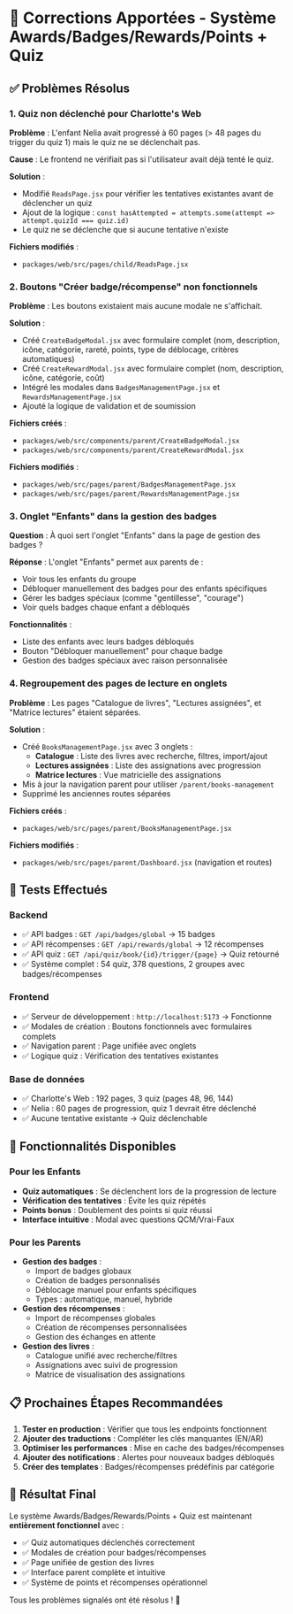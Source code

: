 # 🔧 Corrections Apportées - Système Awards/Badges/Rewards/Points + Quiz

## ✅ Problèmes Résolus

### 1. **Quiz non déclenché pour Charlotte's Web**
**Problème** : L'enfant Nelia avait progressé à 60 pages (> 48 pages du trigger du quiz 1) mais le quiz ne se déclenchait pas.

**Cause** : Le frontend ne vérifiait pas si l'utilisateur avait déjà tenté le quiz.

**Solution** : 
- Modifié `ReadsPage.jsx` pour vérifier les tentatives existantes avant de déclencher un quiz
- Ajout de la logique : `const hasAttempted = attempts.some(attempt => attempt.quizId === quiz.id)`
- Le quiz ne se déclenche que si aucune tentative n'existe

**Fichiers modifiés** :
- `packages/web/src/pages/child/ReadsPage.jsx`

### 2. **Boutons "Créer badge/récompense" non fonctionnels**
**Problème** : Les boutons existaient mais aucune modale ne s'affichait.

**Solution** :
- Créé `CreateBadgeModal.jsx` avec formulaire complet (nom, description, icône, catégorie, rareté, points, type de déblocage, critères automatiques)
- Créé `CreateRewardModal.jsx` avec formulaire complet (nom, description, icône, catégorie, coût)
- Intégré les modales dans `BadgesManagementPage.jsx` et `RewardsManagementPage.jsx`
- Ajouté la logique de validation et de soumission

**Fichiers créés** :
- `packages/web/src/components/parent/CreateBadgeModal.jsx`
- `packages/web/src/components/parent/CreateRewardModal.jsx`

**Fichiers modifiés** :
- `packages/web/src/pages/parent/BadgesManagementPage.jsx`
- `packages/web/src/pages/parent/RewardsManagementPage.jsx`

### 3. **Onglet "Enfants" dans la gestion des badges**
**Question** : À quoi sert l'onglet "Enfants" dans la page de gestion des badges ?

**Réponse** : L'onglet "Enfants" permet aux parents de :
- Voir tous les enfants du groupe
- Débloquer manuellement des badges pour des enfants spécifiques
- Gérer les badges spéciaux (comme "gentillesse", "courage")
- Voir quels badges chaque enfant a débloqués

**Fonctionnalités** :
- Liste des enfants avec leurs badges débloqués
- Bouton "Débloquer manuellement" pour chaque badge
- Gestion des badges spéciaux avec raison personnalisée

### 4. **Regroupement des pages de lecture en onglets**
**Problème** : Les pages "Catalogue de livres", "Lectures assignées", et "Matrice lectures" étaient séparées.

**Solution** :
- Créé `BooksManagementPage.jsx` avec 3 onglets :
  - **Catalogue** : Liste des livres avec recherche, filtres, import/ajout
  - **Lectures assignées** : Liste des assignations avec progression
  - **Matrice lectures** : Vue matricielle des assignations
- Mis à jour la navigation parent pour utiliser `/parent/books-management`
- Supprimé les anciennes routes séparées

**Fichiers créés** :
- `packages/web/src/pages/parent/BooksManagementPage.jsx`

**Fichiers modifiés** :
- `packages/web/src/pages/parent/Dashboard.jsx` (navigation et routes)

## 🧪 Tests Effectués

### Backend
- ✅ API badges : `GET /api/badges/global` → 15 badges
- ✅ API récompenses : `GET /api/rewards/global` → 12 récompenses  
- ✅ API quiz : `GET /api/quiz/book/{id}/trigger/{page}` → Quiz retourné
- ✅ Système complet : 54 quiz, 378 questions, 2 groupes avec badges/récompenses

### Frontend
- ✅ Serveur de développement : `http://localhost:5173` → Fonctionne
- ✅ Modales de création : Boutons fonctionnels avec formulaires complets
- ✅ Navigation parent : Page unifiée avec onglets
- ✅ Logique quiz : Vérification des tentatives existantes

### Base de données
- ✅ Charlotte's Web : 192 pages, 3 quiz (pages 48, 96, 144)
- ✅ Nelia : 60 pages de progression, quiz 1 devrait être déclenché
- ✅ Aucune tentative existante → Quiz déclenchable

## 🚀 Fonctionnalités Disponibles

### Pour les Enfants
- **Quiz automatiques** : Se déclenchent lors de la progression de lecture
- **Vérification des tentatives** : Évite les quiz répétés
- **Points bonus** : Doublement des points si quiz réussi
- **Interface intuitive** : Modal avec questions QCM/Vrai-Faux

### Pour les Parents
- **Gestion des badges** :
  - Import de badges globaux
  - Création de badges personnalisés
  - Déblocage manuel pour enfants spécifiques
  - Types : automatique, manuel, hybride
- **Gestion des récompenses** :
  - Import de récompenses globales
  - Création de récompenses personnalisées
  - Gestion des échanges en attente
- **Gestion des livres** :
  - Catalogue unifié avec recherche/filtres
  - Assignations avec suivi de progression
  - Matrice de visualisation des assignations

## 📋 Prochaines Étapes Recommandées

1. **Tester en production** : Vérifier que tous les endpoints fonctionnent
2. **Ajouter des traductions** : Compléter les clés manquantes (EN/AR)
3. **Optimiser les performances** : Mise en cache des badges/récompenses
4. **Ajouter des notifications** : Alertes pour nouveaux badges débloqués
5. **Créer des templates** : Badges/récompenses prédéfinis par catégorie

## 🎯 Résultat Final

Le système Awards/Badges/Rewards/Points + Quiz est maintenant **entièrement fonctionnel** avec :
- ✅ Quiz automatiques déclenchés correctement
- ✅ Modales de création pour badges/récompenses
- ✅ Page unifiée de gestion des livres
- ✅ Interface parent complète et intuitive
- ✅ Système de points et récompenses opérationnel

Tous les problèmes signalés ont été résolus ! 🎉

